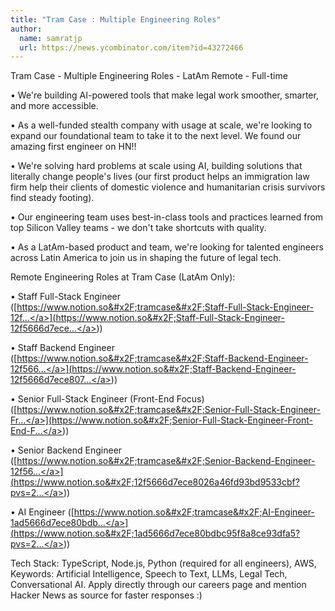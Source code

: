 ```yaml
---
title: "Tram Case : Multiple Engineering Roles"
author:
  name: samratjp
  url: https://news.ycombinator.com/item?id=43272466
---
```

Tram Case - Multiple Engineering Roles - LatAm Remote - Full-time

• We&#x27;re building AI-powered tools that make legal work smoother, smarter, and more accessible.

• As a well-funded stealth company with usage at scale, we&#x27;re looking to expand our foundational team to take it to the next level. We found our amazing first engineer on HN!!

• We&#x27;re solving hard problems at scale using AI, building solutions that literally change people&#x27;s lives (our first product helps an immigration law firm help their clients of domestic violence and humanitarian crisis survivors find steady footing).

• Our engineering team uses best-in-class tools and practices learned from top Silicon Valley teams - we don&#x27;t take shortcuts with quality.

• As a LatAm-based product and team, we&#x27;re looking for talented engineers across Latin America to join us in shaping the future of legal tech.

Remote Engineering Roles at Tram Case (LatAm Only):

• Staff Full-Stack Engineer ([<a href="https:&#x2F;&#x2F;www.notion.so&#x2F;tramcase&#x2F;Staff-Full-Stack-Engineer-12f5666d7ece804e9317d1cd16d1c055?pvs=25" rel="nofollow">https:&#x2F;&#x2F;www.notion.so&#x2F;tramcase&#x2F;Staff-Full-Stack-Engineer-12f...</a>](<a href="https:&#x2F;&#x2F;www.notion.so&#x2F;Staff-Full-Stack-Engineer-12f5666d7ece804e9317d1cd16d1c055?pvs=21" rel="nofollow">https:&#x2F;&#x2F;www.notion.so&#x2F;Staff-Full-Stack-Engineer-12f5666d7ece...</a>))

• Staff Backend Engineer ([<a href="https:&#x2F;&#x2F;www.notion.so&#x2F;tramcase&#x2F;Staff-Backend-Engineer-12f5666d7ece807291d4f219b97b5cd2?pvs=25" rel="nofollow">https:&#x2F;&#x2F;www.notion.so&#x2F;tramcase&#x2F;Staff-Backend-Engineer-12f566...</a>](<a href="https:&#x2F;&#x2F;www.notion.so&#x2F;Staff-Backend-Engineer-12f5666d7ece807291d4f219b97b5cd2?pvs=21" rel="nofollow">https:&#x2F;&#x2F;www.notion.so&#x2F;Staff-Backend-Engineer-12f5666d7ece807...</a>))

• Senior Full-Stack Engineer (Front-End Focus) ([<a href="https:&#x2F;&#x2F;www.notion.so&#x2F;tramcase&#x2F;Senior-Full-Stack-Engineer-Front-End-Focus-12f5666d7ece80f1aeacf5a8a92445cc?pvs=25" rel="nofollow">https:&#x2F;&#x2F;www.notion.so&#x2F;tramcase&#x2F;Senior-Full-Stack-Engineer-Fr...</a>](<a href="https:&#x2F;&#x2F;www.notion.so&#x2F;Senior-Full-Stack-Engineer-Front-End-Focus-12f5666d7ece80f1aeacf5a8a92445cc?pvs=21" rel="nofollow">https:&#x2F;&#x2F;www.notion.so&#x2F;Senior-Full-Stack-Engineer-Front-End-F...</a>))

• Senior Backend Engineer ([<a href="https:&#x2F;&#x2F;www.notion.so&#x2F;tramcase&#x2F;Senior-Backend-Engineer-12f5666d7ece8026a46fd93bd9533cbf?pvs=25" rel="nofollow">https:&#x2F;&#x2F;www.notion.so&#x2F;tramcase&#x2F;Senior-Backend-Engineer-12f56...</a>](<a href="https:&#x2F;&#x2F;www.notion.so&#x2F;12f5666d7ece8026a46fd93bd9533cbf?pvs=21" rel="nofollow">https:&#x2F;&#x2F;www.notion.so&#x2F;12f5666d7ece8026a46fd93bd9533cbf?pvs=2...</a>))

• AI Engineer ([<a href="https:&#x2F;&#x2F;www.notion.so&#x2F;tramcase&#x2F;AI-Engineer-1ad5666d7ece80bdbc95f8a8ce93dfa5?pvs=25" rel="nofollow">https:&#x2F;&#x2F;www.notion.so&#x2F;tramcase&#x2F;AI-Engineer-1ad5666d7ece80bdb...</a>](<a href="https:&#x2F;&#x2F;www.notion.so&#x2F;1ad5666d7ece80bdbc95f8a8ce93dfa5?pvs=21" rel="nofollow">https:&#x2F;&#x2F;www.notion.so&#x2F;1ad5666d7ece80bdbc95f8a8ce93dfa5?pvs=2...</a>))

Tech Stack: TypeScript, Node.js, Python (required for all engineers), AWS,
Keywords: Artificial Intelligence, Speech to Text, LLMs, Legal Tech, Conversational AI. Apply directly through our careers page and mention Hacker News as source for faster responses :)
<JobApplication />
